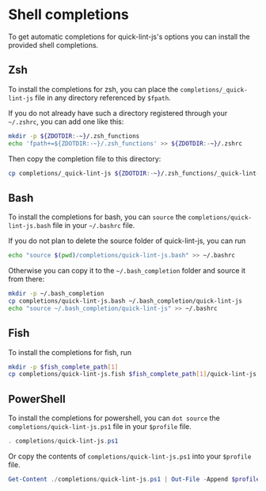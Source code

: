 # Shell completions

To get automatic completions for quick-lint-js's options you can install the provided shell completions.

## Zsh

To install the completions for zsh, you can place the `completions/_quick-lint-js` file in any
directory referenced by `$fpath`.

If you do not already have such a directory registered through your `~/.zshrc`, you can add one like this:

```sh
mkdir -p ${ZDOTDIR:-~}/.zsh_functions
echo 'fpath+=${ZDOTDIR:-~}/.zsh_functions' >> ${ZDOTDIR:-~}/.zshrc
```

Then copy the completion file to this directory:

```sh
cp completions/_quick-lint-js ${ZDOTDIR:-~}/.zsh_functions/_quick-lint-js
```

## Bash

To install the completions for bash, you can `source` the `completions/quick-lint-js.bash` file
in your `~/.bashrc` file.

If you do not plan to delete the source folder of quick-lint-js, you can run

```sh
echo "source $(pwd)/completions/quick-lint-js.bash" >> ~/.bashrc
```

Otherwise you can copy it to the `~/.bash_completion` folder and source it from there:

```sh
mkdir -p ~/.bash_completion
cp completions/quick-lint-js.bash ~/.bash_completion/quick-lint-js
echo "source ~/.bash_completion/quick-lint-js" >> ~/.bashrc
```

## Fish

To install the completions for fish, run

```sh
mkdir -p $fish_complete_path[1]
cp completions/quick-lint-js.fish $fish_complete_path[1]/quick-lint-js.fish
```

## PowerShell

To install the completions for powershell, you can `dot source` the `completions/quick-lint-js.ps1` file in your `$profile` file.

```powershell
. completions/quick-lint-js.ps1
```

Or copy the contents of `completions/quick-lint-js.ps1` into your `$profile` file.

```powershell
Get-Content ./completions/quick-lint-js.ps1 | Out-File -Append $profile
```